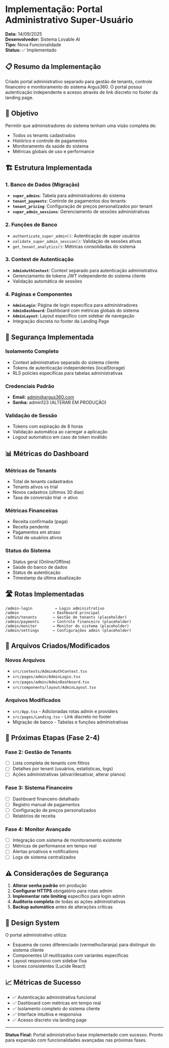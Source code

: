 # Implementação: Portal Administrativo Super-Usuário

**Data:** 14/09/2025  
**Desenvolvedor:** Sistema Lovable AI  
**Tipo:** Nova Funcionalidade  
**Status:** ✅ Implementado  

## 📋 Resumo da Implementação

Criado portal administrativo separado para gestão de tenants, controle financeiro e monitoramento do sistema Argus360. O portal possui autenticação independente e acesso através de link discreto no footer da landing page.

## 🎯 Objetivo

Permitir que administradores do sistema tenham uma visão completa de:
- Todos os tenants cadastrados
- Histórico e controle de pagamentos  
- Monitoramento da saúde do sistema
- Métricas globais de uso e performance

## 🏗️ Estrutura Implementada

### 1. **Banco de Dados (Migração)**
- **`super_admins`**: Tabela para administradores do sistema
- **`tenant_payments`**: Controle de pagamentos dos tenants
- **`tenant_pricing`**: Configuração de preços personalizados por tenant
- **`super_admin_sessions`**: Gerenciamento de sessões administrativas

### 2. **Funções de Banco**
- `authenticate_super_admin()`: Autenticação de super usuários
- `validate_super_admin_session()`: Validação de sessões ativas
- `get_tenant_analytics()`: Métricas consolidadas do sistema

### 3. **Context de Autenticação**
- **`AdminAuthContext`**: Context separado para autenticação administrativa
- Gerenciamento de tokens JWT independente do sistema cliente
- Validação automática de sessões

### 4. **Páginas e Componentes**
- **`AdminLogin`**: Página de login específica para administradores
- **`AdminDashboard`**: Dashboard com métricas globais do sistema
- **`AdminLayout`**: Layout específico com sidebar de navegação
- Integração discreta no footer da Landing Page

## 🔐 Segurança Implementada

### Isolamento Completo
- Context administrativo separado do sistema cliente
- Tokens de autenticação independentes (localStorage)
- RLS policies específicas para tabelas administrativas

### Credenciais Padrão
- **Email:** admin@argus360.com
- **Senha:** admin123 (ALTERAR EM PRODUÇÃO)

### Validação de Sessão
- Tokens com expiração de 8 horas
- Validação automática ao carregar a aplicação
- Logout automático em caso de token inválido

## 📊 Métricas do Dashboard

### Métricas de Tenants
- Total de tenants cadastrados
- Tenants ativos vs trial
- Novos cadastros (últimos 30 dias)
- Taxa de conversão trial → ativo

### Métricas Financeiras
- Receita confirmada (paga)
- Receita pendente
- Pagamentos em atraso
- Total de usuários ativos

### Status do Sistema
- Status geral (Online/Offline)
- Saúde do banco de dados
- Status de autenticação
- Timestamp da última atualização

## 🛣️ Rotas Implementadas

```
/admin-login          → Login administrativo
/admin               → Dashboard principal
/admin/tenants       → Gestão de tenants (placeholder)
/admin/payments      → Controle financeiro (placeholder)
/admin/monitor       → Monitor do sistema (placeholder)
/admin/settings      → Configurações admin (placeholder)
```

## 📁 Arquivos Criados/Modificados

### Novos Arquivos
- `src/contexts/AdminAuthContext.tsx`
- `src/pages/admin/AdminLogin.tsx`
- `src/pages/admin/AdminDashboard.tsx`
- `src/components/layout/AdminLayout.tsx`

### Arquivos Modificados
- `src/App.tsx` - Adicionadas rotas admin e providers
- `src/pages/Landing.tsx` - Link discreto no footer
- Migração de banco - Tabelas e funções administrativas

## 🔄 Próximas Etapas (Fase 2-4)

### Fase 2: Gestão de Tenants
- [ ] Lista completa de tenants com filtros
- [ ] Detalhes por tenant (usuários, estatísticas, logs)
- [ ] Ações administrativas (ativar/desativar, alterar planos)

### Fase 3: Sistema Financeiro
- [ ] Dashboard financeiro detalhado
- [ ] Registro manual de pagamentos
- [ ] Configuração de preços personalizados
- [ ] Relatórios de receita

### Fase 4: Monitor Avançado
- [ ] Integração com sistema de monitoramento existente
- [ ] Métricas de performance em tempo real
- [ ] Alertas proativos e notifications
- [ ] Logs de sistema centralizados

## ⚠️ Considerações de Segurança

1. **Alterar senha padrão** em produção
2. **Configurar HTTPS** obrigatório para rotas admin
3. **Implementar rate limiting** específico para login admin
4. **Auditoria completa** de todas as ações administrativas
5. **Backup automático** antes de alterações críticas

## 🎨 Design System

O portal administrativo utiliza:
- Esquema de cores diferenciado (vermelho/laranja) para distinguir do sistema cliente
- Componentes UI reutilizados com variantes específicas
- Layout responsivo com sidebar fixa
- Ícones consistentes (Lucide React)

## 📈 Métricas de Sucesso

- ✅ Autenticação administrativa funcional
- ✅ Dashboard com métricas em tempo real
- ✅ Isolamento completo do sistema cliente
- ✅ Interface intuitiva e responsiva
- ✅ Acesso discreto via landing page

---

**Status Final:** Portal administrativo base implementado com sucesso. Pronto para expansão com funcionalidades avançadas nas próximas fases.